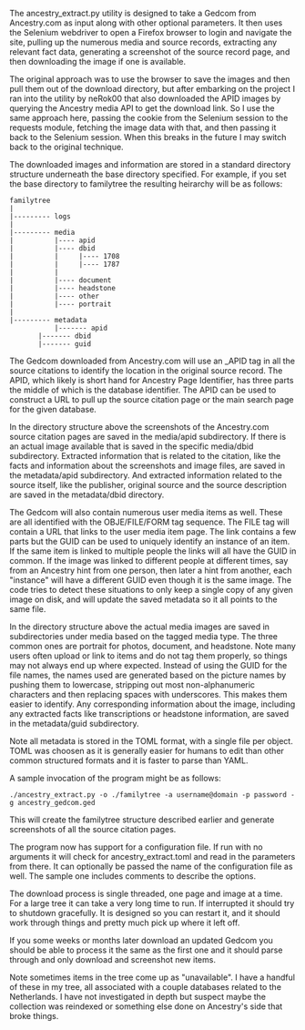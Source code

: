 The ancestry_extract.py utility is designed to take a Gedcom from Ancestry.com as input along with other optional parameters. It then uses the Selenium webdriver to open a Firefox browser to login and navigate the site, pulling up the numerous media and source records, extracting any relevant fact data, generating a screenshot of the source record page, and then downloading the image if one is available.

The original approach was to use the browser to save the images and then pull them out of the download directory, but after embarking on the project I ran into the utility by neRok00 that also downloaded the APID images by querying the Ancestry media API to get the download link. So I use the same approach here, passing the cookie from the Selenium session to the requests module, fetching the image data with that, and then passing it back to the Selenium session. When this breaks in the future I may switch back to the original technique.

The downloaded images and information are stored in a standard directory structure underneath the base directory specified. For example, if you set the base directory to familytree the resulting heirarchy will be as follows:

```
familytree
|
|--------- logs
|
|--------- media
|          |---- apid
|          |---- dbid
|          |     |---- 1708 
|          |     |---- 1787
|          |     
|          |---- document
|          |---- headstone
|          |---- other
|          |---- portrait
|
|--------- metadata
           |------- apid
	   |------- dbid
	   |------- guid
```

The Gedcom downloaded from Ancestry.com will use an _APID tag in all the source citations to identify the location in the original source record. The APID, which likely is short hand for Ancestry Page Identifier, has three parts the middle of which is the database identifier. The APID can be used to construct a URL to pull up the source citation page or the main search page for the given database.

In the directory structure above the screenshots of the Ancestry.com source citation pages are saved in the media/apid subdirectory. If there is an actual image available that is saved in the specific media/dbid subdirectory. Extracted information that is related to the citation, like the facts and information about the screenshots and image files, are saved in the metadata/apid subdirectory. And extracted information related to the source itself, like the publisher, original source and the source description are saved in the metadata/dbid directory.

The Gedcom will also contain numerous user media items as well. These are all identified with the OBJE/FILE/FORM tag sequence. The FILE tag will contain a URL that links to the user media item page. The link contains a few parts but the GUID can be used to uniquely identify an instance of an item. If the same item is linked to multiple people the links will all have the GUID in common. If the image was linked to different people at different times, say from an Ancestry hint from one person, then later a hint from another, each "instance" will have a different GUID even though it is the same image. The code tries to detect these situations to only keep a single copy of any given image on disk, and will update the saved metadata so it all points to the same file.

In the directory structure above the actual media images are saved in subdirectories under media based on the tagged media type. The three common ones are portrait for photos, document, and headstone. Note many users often upload or link to items and do not tag them properly, so things may not always end up where expected. Instead of using the GUID for the file names, the names used are generated based on the picture names by pushing them to lowercase, stripping out most non-alphanumeric characters and then replacing spaces with underscores. This makes them easier to identify. Any corresponding information about the image, including any extracted facts like transcriptions or headstone information, are saved in the metadata/guid subdirectory.

Note all metadata is stored in the TOML format, with a single file per object. TOML was choosen as it is generally easier for humans to edit than other common structured formats and it is faster to parse than YAML.

A sample invocation of the program might be as follows:

```
./ancestry_extract.py -o ./familytree -a username@domain -p password -g ancestry_gedcom.ged
```

This will create the familytree structure described earlier and generate screenshots of all the source citation pages.

The program now has support for a configuration file. If run with no arguments it will check for ancestry_extract.toml and read in the parameters from there. It can optionally be passed the name of the configuration file as well.  The sample one includes comments to describe the options.
    
The download process is single threaded, one page and image at a time.  For a large tree it can take a very long time to run. If interrupted it should try to shutdown gracefully. It is designed so you can restart it, and it should work through things and pretty much pick up where it left off.

If you some weeks or months later download an updated Gedcom you should be able to process it the same as the first one and it should parse through and only download and screenshot new items.

Note sometimes items in the tree come up as "unavailable". I have a handful of these in my tree, all associated with a couple databases related to the Netherlands. I have not investigated in depth but suspect maybe the collection was reindexed or something else done on Ancestry's side that broke things.
